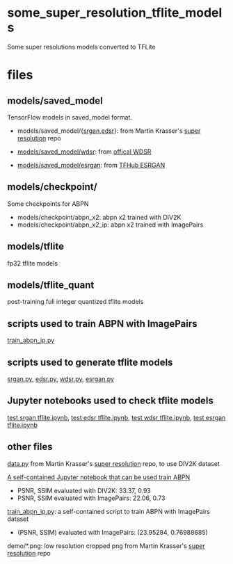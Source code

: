 # some_super_resolution_tflite_models
Some super resolutions models converted to TFLite

# files
## models/saved_model
TensorFlow models in saved_model format. 
* models/saved_model/{[srgan](models/saved_model/srgan),[edsr](models/saved_model/edsr)}: from Martin Krasser's [super resolution](https://github.com/krasserm/super-resolution) repo
* [models/saved_model/wdsr](models/saved_model/wdsr): from [offical WDSR](https://github.com/ychfan/tf_estimator_barebone/blob/master/docs/super_resolution.md)

* [models/saved_model/esrgan](models/saved_model/esrgan): from [TFHub ESRGAN](https://tfhub.dev/captain-pool/esrgan-tf2/1)

## models/checkpoint/
Some checkpoints for ABPN
* models/checkpoint/abpn_x2: abpn x2 trained with DIV2K
* models/checkpoint/abpn_x2_ip: abpn x2 trained with ImagePairs

## models/tflite
fp32 tflite models

## models/tflite_quant
post-training full integer quantized tflite models

## scripts used to train ABPN with ImagePairs
[train_abpn_ip.py](train_abpn_ip.py)

## scripts used to generate tflite models
[srgan.py](srgan.py), [edsr.py](edsr.py), [wdsr.py](wdsr.py), [esrgan.py](esrgan.py)

## Jupyter notebooks used to check tflite models
[test srgan tflite.ipynb](test%20srgan%20tflite.ipynb), [test edsr tflite.ipynb](test%20edsr%20tflite.ipynb), [test wdsr tflite.ipynb](test%20wdsr%20tflite.ipynb), [test esrgan tflite.ipynb](test%20esrgan%20tflite.ipynb)

## other files
[data.py](data.py) from Martin Krasser's [super resolution](https://github.com/krasserm/super-resolution) repo, to use DIV2K dataset

[A self-contained Jupyter notebook that can be used train ABPN](train_abpn.ipynb)
* PSNR, SSIM evaluated with DIV2K: 33.37, 0.93
* PSNR, SSIM evaluated with ImagePairs: 22.06, 0.73

[train_abpn_ip.py](train_abpn_ip.py): a self-contained script to train ABPN with ImagePairs dataset
* (PSNR, SSIM) evaluated with ImagePairs: (23.95284, 0.76988685)

demo/*.png: low resolution cropped png from Martin Krasser's [super resolution](https://github.com/krasserm/super-resolution) repo
